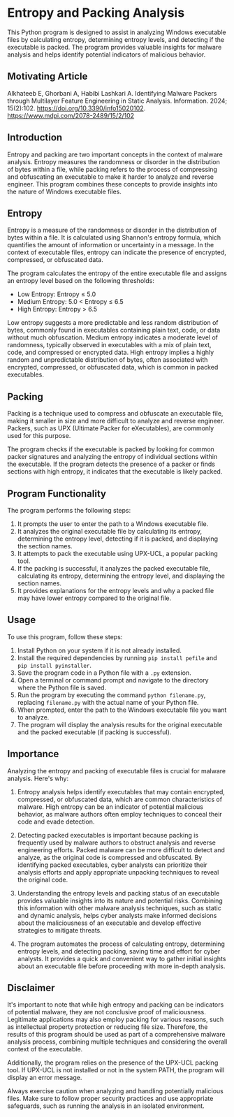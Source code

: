 # Entropy and Packing Analysis

This Python program is designed to assist in analyzing Windows executable files by calculating entropy, determining entropy levels, and detecting if the executable is packed. The program provides valuable insights for malware analysis and helps identify potential indicators of malicious behavior.

## Motivating Article
Alkhateeb E, Ghorbani A, Habibi Lashkari A. Identifying Malware Packers through Multilayer Feature Engineering in Static Analysis. Information. 2024; 15(2):102. https://doi.org/10.3390/info15020102.
https://www.mdpi.com/2078-2489/15/2/102

## Introduction
Entropy and packing are two important concepts in the context of malware analysis. Entropy measures the randomness or disorder in the distribution of bytes within a file, while packing refers to the process of compressing and obfuscating an executable to make it harder to analyze and reverse engineer. This program combines these concepts to provide insights into the nature of Windows executable files.

## Entropy
Entropy is a measure of the randomness or disorder in the distribution of bytes within a file. It is calculated using Shannon's entropy formula, which quantifies the amount of information or uncertainty in a message. In the context of executable files, entropy can indicate the presence of encrypted, compressed, or obfuscated data.

The program calculates the entropy of the entire executable file and assigns an entropy level based on the following thresholds:
- Low Entropy: Entropy ≤ 5.0
- Medium Entropy: 5.0 < Entropy ≤ 6.5
- High Entropy: Entropy > 6.5

Low entropy suggests a more predictable and less random distribution of bytes, commonly found in executables containing plain text, code, or data without much obfuscation. Medium entropy indicates a moderate level of randomness, typically observed in executables with a mix of plain text, code, and compressed or encrypted data. High entropy implies a highly random and unpredictable distribution of bytes, often associated with encrypted, compressed, or obfuscated data, which is common in packed executables.

## Packing
Packing is a technique used to compress and obfuscate an executable file, making it smaller in size and more difficult to analyze and reverse engineer. Packers, such as UPX (Ultimate Packer for eXecutables), are commonly used for this purpose.

The program checks if the executable is packed by looking for common packer signatures and analyzing the entropy of individual sections within the executable. If the program detects the presence of a packer or finds sections with high entropy, it indicates that the executable is likely packed.

## Program Functionality
The program performs the following steps:

1. It prompts the user to enter the path to a Windows executable file.
2. It analyzes the original executable file by calculating its entropy, determining the entropy level, detecting if it is packed, and displaying the section names.
3. It attempts to pack the executable using UPX-UCL, a popular packing tool.
4. If the packing is successful, it analyzes the packed executable file, calculating its entropy, determining the entropy level, and displaying the section names.
5. It provides explanations for the entropy levels and why a packed file may have lower entropy compared to the original file.

## Usage
To use this program, follow these steps:

1. Install Python on your system if it is not already installed.
2. Install the required dependencies by running `pip install pefile` and `pip install pyinstaller`.
3. Save the program code in a Python file with a `.py` extension.
4. Open a terminal or command prompt and navigate to the directory where the Python file is saved.
5. Run the program by executing the command `python filename.py`, replacing `filename.py` with the actual name of your Python file.
6. When prompted, enter the path to the Windows executable file you want to analyze.
7. The program will display the analysis results for the original executable and the packed executable (if packing is successful).

## Importance
Analyzing the entropy and packing of executable files is crucial for malware analysis. Here's why:

1. Entropy analysis helps identify executables that may contain encrypted, compressed, or obfuscated data, which are common characteristics of malware. High entropy can be an indicator of potential malicious behavior, as malware authors often employ techniques to conceal their code and evade detection.

2. Detecting packed executables is important because packing is frequently used by malware authors to obstruct analysis and reverse engineering efforts. Packed malware can be more difficult to detect and analyze, as the original code is compressed and obfuscated. By identifying packed executables, cyber analysts can prioritize their analysis efforts and apply appropriate unpacking techniques to reveal the original code.

3. Understanding the entropy levels and packing status of an executable provides valuable insights into its nature and potential risks. Combining this information with other malware analysis techniques, such as static and dynamic analysis, helps cyber analysts make informed decisions about the maliciousness of an executable and develop effective strategies to mitigate threats.

4. The program automates the process of calculating entropy, determining entropy levels, and detecting packing, saving time and effort for cyber analysts. It provides a quick and convenient way to gather initial insights about an executable file before proceeding with more in-depth analysis.

## Disclaimer
It's important to note that while high entropy and packing can be indicators of potential malware, they are not conclusive proof of maliciousness. Legitimate applications may also employ packing for various reasons, such as intellectual property protection or reducing file size. Therefore, the results of this program should be used as part of a comprehensive malware analysis process, combining multiple techniques and considering the overall context of the executable.

Additionally, the program relies on the presence of the UPX-UCL packing tool. If UPX-UCL is not installed or not in the system PATH, the program will display an error message.

Always exercise caution when analyzing and handling potentially malicious files. Make sure to follow proper security practices and use appropriate safeguards, such as running the analysis in an isolated environment.
